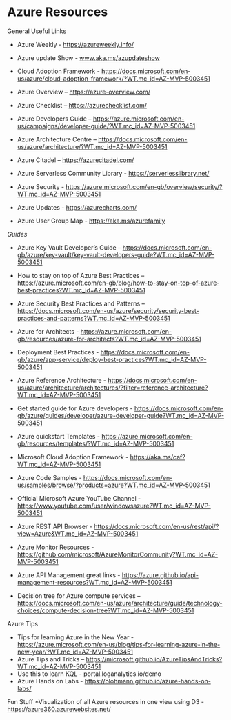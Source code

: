 # Azure Resources
General Useful Links


* Azure Weekly - https://azureweekly.info/
* Azure update Show - www.aka.ms/azupdateshow

* Cloud Adoption Framework - https://docs.microsoft.com/en-us/azure/cloud-adoption-framework/?WT.mc_id=AZ-MVP-5003451
* Azure Overview – https://azure-overview.com/
* Azure Checklist – https://azurechecklist.com/
* Azure Developers Guide – https://azure.microsoft.com/en-us/campaigns/developer-guide/?WT.mc_id=AZ-MVP-5003451
* Azure Architecture Centre – https://docs.microsoft.com/en-us/azure/architecture/?WT.mc_id=AZ-MVP-5003451
* Azure Citadel – https://azurecitadel.com/
* Azure Serverless Community Library - https://serverlesslibrary.net/
* Azure Security - https://azure.microsoft.com/en-gb/overview/security/?WT.mc_id=AZ-MVP-5003451
* Azure Updates - https://azurecharts.com/
* Azure User Group Map - https://aka.ms/azurefamily


*Guides*
* Azure Key Vault Developer’s Guide – https://docs.microsoft.com/en-gb/azure/key-vault/key-vault-developers-guide?WT.mc_id=AZ-MVP-5003451
* How to stay on top of Azure Best Practices – https://azure.microsoft.com/en-gb/blog/how-to-stay-on-top-of-azure-best-practices?WT.mc_id=AZ-MVP-5003451
* Azure Security Best Practices and Patterns – https://docs.microsoft.com/en-us/azure/security/security-best-practices-and-patterns?WT.mc_id=AZ-MVP-5003451
* Azure for Architects - https://azure.microsoft.com/en-gb/resources/azure-for-architects?WT.mc_id=AZ-MVP-5003451
* Deployment Best Practices - https://docs.microsoft.com/en-gb/azure/app-service/deploy-best-practices?WT.mc_id=AZ-MVP-5003451
* Azure Reference Architecture - https://docs.microsoft.com/en-us/azure/architecture/architectures/?filter=reference-architecture?WT.mc_id=AZ-MVP-5003451
* Get started guide for Azure developers - https://docs.microsoft.com/en-gb/azure/guides/developer/azure-developer-guide?WT.mc_id=AZ-MVP-5003451
* Azure quickstart Templates - https://azure.microsoft.com/en-gb/resources/templates/?WT.mc_id=AZ-MVP-5003451
* Microsoft Cloud Adoption Framework - https://aka.ms/caf?WT.mc_id=AZ-MVP-5003451
* Azure Code Samples - https://docs.microsoft.com/en-us/samples/browse/?products=azure?WT.mc_id=AZ-MVP-5003451
* Official Microsoft Azure YouTube Channel - https://www.youtube.com/user/windowsazure?WT.mc_id=AZ-MVP-5003451
* Azure REST API Browser - https://docs.microsoft.com/en-us/rest/api/?view=Azure&WT.mc_id=AZ-MVP-5003451
* Azure Monitor Resources - https://github.com/microsoft/AzureMonitorCommunity?WT.mc_id=AZ-MVP-5003451
* Azure API Management great links - https://azure.github.io/api-management-resources?WT.mc_id=AZ-MVP-5003451

* Decision tree for Azure compute services – https://docs.microsoft.com/en-us/azure/architecture/guide/technology-choices/compute-decision-tree?WT.mc_id=AZ-MVP-5003451

Azure Tips 
* Tips for learning Azure in the New Year - https://azure.microsoft.com/en-us/blog/tips-for-learning-azure-in-the-new-year/?WT.mc_id=AZ-MVP-5003451
* Azure Tips and Tricks – https://microsoft.github.io/AzureTipsAndTricks?WT.mc_id=AZ-MVP-5003451
* Use this to learn KQL - portal.loganalytics.io/demo
* Azure Hands on Labs - https://olohmann.github.io/azure-hands-on-labs/


Fun Stuff
*Visualization of all Azure resources in one view using D3 - https://azure360.azurewebsites.net/
